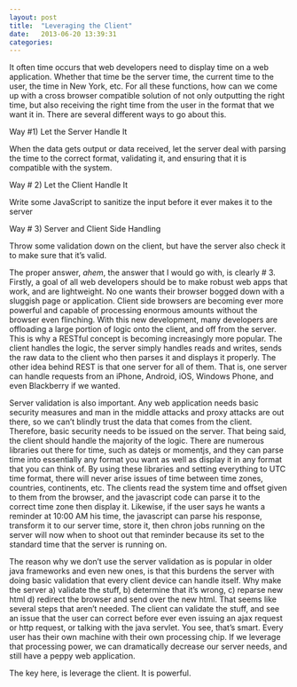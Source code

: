 ```yaml
---
layout: post
title:  "Leveraging the Client"
date:   2013-06-20 13:39:31
categories: 
---
```


It often time occurs that web developers need to display time on a web application. Whether that time be the server time, the current time to the user, the time in New York, etc. For all these functions, how can we come up with a cross browser compatible solution of not only outputting the right time, but also receiving the right time from the user in the format that we want it in. There are several different ways to go about this.

Way #1) Let the Server Handle It

When the data gets output or data received, let the server deal with parsing the time to the correct format, validating it, and ensuring that it is compatible with the system.

Way # 2) Let the Client Handle It

Write some JavaScript to sanitize the input before it ever makes it to the server

Way # 3) Server and Client Side Handling

Throw some validation down on the client, but have the server also check it to make sure that it’s valid.

The proper answer, *ahem*, the answer that I would go with, is clearly # 3. Firstly, a goal of all web developers should be to make robust web apps that work, and are lightweight. No one wants their browser bogged down with a sluggish page or application. Client side browsers are becoming ever more powerful and capable of processing enormous amounts without the browser even flinching. With this new development, many developers are offloading a large portion of logic onto the client, and off from the server. This is why a RESTful concept is becoming increasingly more popular. The client handles the logic, the server simply handles reads and writes, sends the raw data to the client who then parses it and displays it properly. The other idea behind REST is that one server for all of them. That is, one server can handle requests from an iPhone, Android, iOS, Windows Phone, and even Blackberry if we wanted.

Server validation is also important. Any web application needs basic security measures and man in the middle attacks and proxy attacks are out there, so we can’t blindly trust the data that comes from the client. Therefore, basic security needs to be issued on the server. That being said, the client should handle the majority of the logic. There are numerous libraries out there for time, such as datejs or momentjs, and they can parse time into essentially any format you want as well as display it in any format that you can think of. By using these libraries and setting everything to UTC time format, there will never arise issues of time between time zones, countries, continents, etc. The clients read the system time and offset given to them from the browser, and the javascript code can parse it to the correct time zone then display it. Likewise, if the user says he wants a reminder at 10:00 AM his time, the javascript can parse his response, transform it to our server time, store it, then chron jobs running on the server will now when to shoot out that reminder because its set to the standard time that the server is running on.

The reason why we don’t use the server validation as is popular in older java frameworks and even new ones, is that this burdens the server with doing basic validation that every client device can handle itself. Why make the server a) validate the stuff, b) determine that it’s wrong, c) reparse new html d) redirect the browser and send over the new html. That seems like several steps that aren’t needed. The client can validate the stuff, and see an issue that the user can correct before ever even issuing an ajax request or http request, or talking with the java servlet. You see, that’s smart. Every user has their own machine with their own processing chip. If we leverage that processing power, we can dramatically decrease our server needs, and still have a peppy web application.

The key here, is leverage the client. It is powerful.